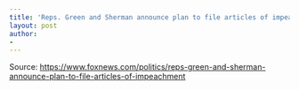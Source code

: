 ```yaml
---
title: 'Reps. Green and Sherman announce plan to file articles of impeachment'
layout: post
author:
-
---
```




Source: https://www.foxnews.com/politics/reps-green-and-sherman-announce-plan-to-file-articles-of-impeachment

